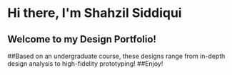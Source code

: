 # Hi there, I'm Shahzil Siddiqui
## Welcome to my Design Portfolio!

##Based on an undergraduate course, these designs range from in-depth design analysis to high-fidelity prototyping!
##Enjoy!
